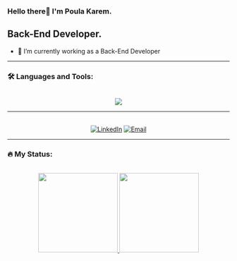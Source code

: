 ### Hello there👋 I'm Poula Karem.

## Back-End Developer.
<!--
**Paula-Karem/Paula-Karem** is a ✨ _special_ ✨ repository because its `README.md` (this file) appears on your GitHub profile.

Here are some ideas to get you started:

- 🔭 I’m currently ...
-->
- 🌱 I’m currently working as a Back-End Developer
<!--
- 👯 I’m looking to collaborate on ...
- 🤔 I’m looking for help with ...
- 💬 Ask me about ...
- 📫 How to reach me: ...
- 😄 Pronouns: ...
- ⚡ Fun fact: ...
-->
---
### :hammer_and_wrench: Languages and Tools:
<br>
<div id="languages&tools" align="center">
  <a href="">
    <img src="https://skillicons.dev/icons?i=js,nodejs,express,git,github,linux,postman" />
  </a>


</div>

---
<br>
<div id="contacts" align="center">
  <a href="https://www.linkedin.com/in/poula-karem"><img alt="LinkedIn" src="https://img.shields.io/badge/LinkedIn-blue?style=flat-square&logo=linkedin"></a>
<a href="mailto:paulakaremp@gmail.com"><img alt="Email" src="https://img.shields.io/badge/Email-white?style=flat-square&logo=gmail"></a>
</div>
 
 ---

### :fire: My Status:
<br>
<div id="status" align="center">
  <a href="https://github.com/Poula-Karem">
  <img height="180em" src="https://github-readme-stats-git-masterrstaa-rickstaa.vercel.app/api/top-langs/?username=Poula-Karem&layout=compact&theme=transparent&show" />
</a>

  <a href="https://github.com/Poula-Karem">
  <img height="180em" src="https://github-readme-stats.vercel.app/api?username=Poula-Karem&theme=transparent&show" />
</a>

  <!-- <a href="https://github.com/Poula-Karem">
  <img height="180em" src="http://github-readme-streak-stats.herokuapp.com?user=Poula-Karem&theme=transparent&show" />
</a> -->

</div>
